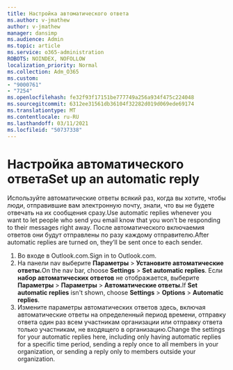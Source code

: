 ```yaml
---
title: Настройка автоматического ответа
ms.author: v-jmathew
author: v-jmathew
manager: dansimp
ms.audience: Admin
ms.topic: article
ms.service: o365-administration
ROBOTS: NOINDEX, NOFOLLOW
localization_priority: Normal
ms.collection: Adm_O365
ms.custom:
- "9000761"
- "7254"
ms.openlocfilehash: fe32f93f17151be777749a256a934f475c224048
ms.sourcegitcommit: 6312ee31561db36104f32282d019d069ede69174
ms.translationtype: MT
ms.contentlocale: ru-RU
ms.lasthandoff: 03/11/2021
ms.locfileid: "50737338"
---
```

# <a name="set-up-an-automatic-reply"></a><span data-ttu-id="a9ab7-102">Настройка автоматического ответа</span><span class="sxs-lookup"><span data-stu-id="a9ab7-102">Set up an automatic reply</span></span>

<span data-ttu-id="a9ab7-103">Используйте автоматические ответы всякий раз, когда вы хотите, чтобы люди, отправившие вам электронную почту, знали, что вы не будете отвечать на их сообщения сразу.</span><span class="sxs-lookup"><span data-stu-id="a9ab7-103">Use automatic replies whenever you want to let people who send you email know that you won’t be responding to their messages right away.</span></span> <span data-ttu-id="a9ab7-104">После автоматического включаемия ответов они будут отправлены по разу каждому отправителю.</span><span class="sxs-lookup"><span data-stu-id="a9ab7-104">After automatic replies are turned on, they’ll be sent once to each sender.</span></span>

1. <span data-ttu-id="a9ab7-105">Во входе в Outlook.com.</span><span class="sxs-lookup"><span data-stu-id="a9ab7-105">Sign in to Outlook.com.</span></span>
2. <span data-ttu-id="a9ab7-106">На панели nav выберите **Параметры**  >  **Установите автоматические ответы.**</span><span class="sxs-lookup"><span data-stu-id="a9ab7-106">On the nav bar, choose **Settings** > **Set automatic replies**.</span></span> <span data-ttu-id="a9ab7-107">Если **набор автоматических ответов** не отображается, выберите **Параметры**  >  **Параметры**  >  **Автоматические ответы.**</span><span class="sxs-lookup"><span data-stu-id="a9ab7-107">If **Set automatic replies** isn't shown, choose **Settings** > **Options** > **Automatic replies**.</span></span>
3. <span data-ttu-id="a9ab7-108">Измените параметры автоматических ответов здесь, включая автоматические ответы на определенный период времени, отправку ответа один раз всем участникам организации или отправку ответа только участникам, не входящего в организацию.</span><span class="sxs-lookup"><span data-stu-id="a9ab7-108">Change the settings for your automatic replies here, including only having automatic replies for a specific time period, sending a reply once to all members in your organization, or sending a reply only to members outside your organization.</span></span>
